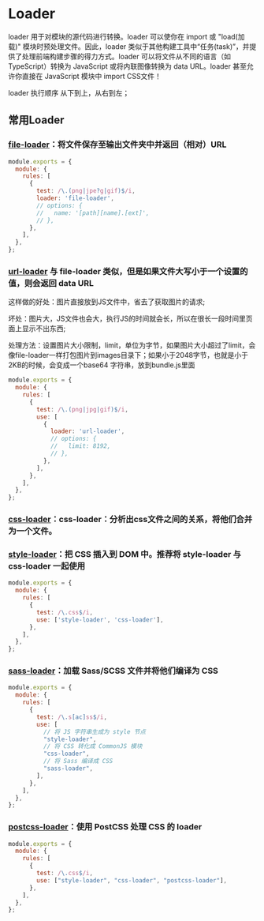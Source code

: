 # Loader

loader 用于对模块的源代码进行转换。loader 可以使你在 import 或 "load(加载)" 模块时预处理文件。因此，loader 类似于其他构建工具中“任务(task)”，并提供了处理前端构建步骤的得力方式。loader 可以将文件从不同的语言（如 TypeScript）转换为 JavaScript 或将内联图像转换为 data URL。loader 甚至允许你直接在 JavaScript 模块中 import CSS文件！

loader 执行顺序 从下到上，从右到左；

## 常用Loader

### [file-loader](https://webpack.docschina.org/loaders/file-loader/)：将文件保存至输出文件夹中并返回（相对）URL

```js
module.exports = {
  module: {
    rules: [
      {
        test: /\.(png|jpe?g|gif)$/i,
        loader: 'file-loader',
        // options: {
        //   name: '[path][name].[ext]',
        // },
      },
    ],
  },
};
```

### [url-loader](https://webpack.docschina.org/loaders/url-loader/) 与 file-loader 类似，但是如果文件大写小于一个设置的值，则会返回 data URL

这样做的好处：图片直接放到JS文件中，省去了获取图片的请求;

坏处：图片大，JS文件也会大，执行JS的时间就会长，所以在很长一段时间里页面上显示不出东西;

处理方法：设置图片大小限制，limit，单位为字节，如果图片大小超过了limit，会像file-loader一样打包图片到images目录下；如果小于2048字节，也就是小于2KB的时候，会变成一个base64 字符串，放到bundle.js里面

```js
module.exports = {
  module: {
    rules: [
      {
        test: /\.(png|jpg|gif)$/i,
        use: [
          {
            loader: 'url-loader',
            // options: {
            //   limit: 8192,
            // },
          },
        ],
      },
    ],
  },
};
```

### [css-loader](https://webpack.docschina.org/loaders/css-loader/)：css-loader：分析出css文件之间的关系，将他们合并为一个文件。

### [style-loader](https://webpack.docschina.org/loaders/style-loader/)：把 CSS 插入到 DOM 中。推荐将 style-loader 与 css-loader 一起使用

```js
module.exports = {
  module: {
    rules: [
      {
        test: /\.css$/i,
        use: ['style-loader', 'css-loader'],
      },
    ],
  },
};
```

### [sass-loader](https://webpack.docschina.org/loaders/sass-loader/)：加载 Sass/SCSS 文件并将他们编译为 CSS

```js
module.exports = {
  module: {
    rules: [
      {
        test: /\.s[ac]ss$/i,
        use: [
          // 将 JS 字符串生成为 style 节点
          "style-loader",
          // 将 CSS 转化成 CommonJS 模块
          "css-loader",
          // 将 Sass 编译成 CSS
          "sass-loader",
        ],
      },
    ],
  },
};
```

### [postcss-loader](https://webpack.docschina.org/loaders/postcss-loader/)：使用 PostCSS 处理 CSS 的 loader
```js
module.exports = {
  module: {
    rules: [
      {
        test: /\.css$/i,
        use: ["style-loader", "css-loader", "postcss-loader"],
      },
    ],
  },
};
```



